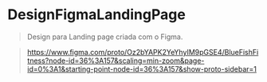 # DesignFigmaLandingPage

> Design para Landing page criada com o Figma.

>https://www.figma.com/proto/Oz2bYAPK2YeYhyIM9pGSE4/BlueFishFitness?node-id=36%3A157&scaling=min-zoom&page-id=0%3A1&starting-point-node-id=36%3A157&show-proto-sidebar=1
